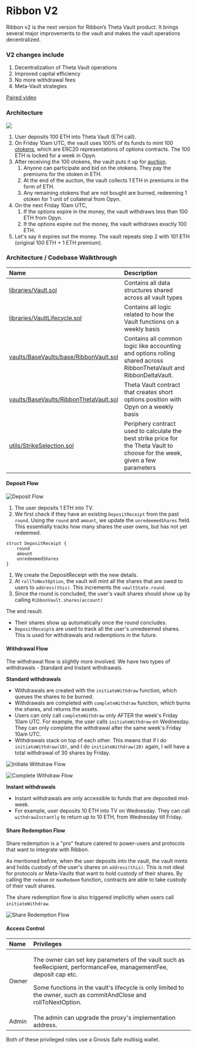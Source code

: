 # Ribbon V2

Ribbon v2 is the next version for Ribbon’s Theta Vault product. It brings several major improvements to the vault and makes the vault operations decentralized. 

### V2 changes include <a id="V2-changes-include"></a>

1. Decentralization of Theta Vault operations
2. Improved capital efficiency
3. No more withdrawal fees
4. Meta-Vault strategies

[Paired video](https://www.loom.com/share/be2a76a724ab45769737bd8ffeddadb3)

### Architecture

![](../../.gitbook/assets/duda.png)



1. User deposits 100 ETH into Theta Vault \(ETH call\).
2. On Friday 10am UTC, the vault uses 100% of its funds to mint 100 [otokens](https://opyn.gitbook.io/opyn/contracts/otoken), which are ERC20 representations of options contracts. The 100 ETH is locked for a week in Opyn.
3. After receiving the 100 otokens, the vault puts it up for [auction](https://gnosis-auction.eth.link/#/docs/batch-auctions).
   1. Anyone can participate and bid on the otokens. They pay the premiums for the otoken in ETH.
   2. At the end of the auction, the vault collects 1 ETH in premiums in the form of ETH.
   3. Any remaining otokens that are not bought are burned, redeeming 1 otoken for 1 unit of collateral from Opyn.
4. On the next Friday 10am UTC,
   1. If the options expire in the money, the vault withdraws less than 100 ETH from Opyn.
   2. If the options expire out the money, the vault withdraws exactly 100 ETH.
5. Let's say it expires out the money. The vault repeats step 2 with 101 ETH \(original 100 ETH + 1 ETH premium\).

### Architecture / Codebase Walkthrough

| Name | Description |
| :--- | :--- |
| [libraries/Vault.sol](https://github.com/ribbon-finance/ribbon-v2/blob/master/contracts/libraries/Vault.sol) | Contains all data structures shared across all vault types |
| [libraries/VaultLifecycle.sol](https://github.com/ribbon-finance/ribbon-v2/blob/master/contracts/libraries/VaultLifecycle.sol) | Contains all logic related to how the Vault functions on a weekly basis |
| [vaults/BaseVaults/base/RibbonVault.sol](https://github.com/ribbon-finance/ribbon-v2/blob/master/contracts/vaults/BaseVaults/base/RibbonVault.sol) | Contains all common logic like accounting and options rolling shared across RibbonThetaVault and RibbonDeltaVault. |
| [vaults/BaseVaults/RibbonThetaVault.sol](https://github.com/ribbon-finance/ribbon-v2/blob/master/contracts/vaults/BaseVaults/RibbonThetaVault.sol) | Theta Vault contract that creates short options position with Opyn on a weekly basis |
| [utils/StrikeSelection.sol](https://github.com/ribbon-finance/ribbon-v2/blob/master/contracts/utils/StrikeSelection.sol) | Periphery contract used to calculate the best strike price for the Theta Vault to choose for the week, given a few parameters |

#### Deposit Flow

![Deposit Flow](../../.gitbook/assets/deposit-flow.png)



1. The user deposits 1 ETH into TV.
2. We first check if they have an existing `DepositReceipt` from the past `round`. Using the `round` and `amount`, we update the `unredeemedShares` field. This essentially tracks how many shares the user owns, but has not yet redeemed.

```text
struct DepositReceipt {
	round
	amount
	unredeemedShares
}
```

1. We create the DepositReceipt with the new details.
2. At `rollToNextOption`, the vault will mint all the shares that are owed to users to `address(this)`. This increments the `vaultState.round`.
3. Since the round is concluded, the user's vault shares should show up by calling `RibbonVault.shares(account)`

The end result:

* Their shares show up automatically once the round concludes.
* `DepositReceipt`s are used to track all the user's unredeemed shares. This is used for withdrawals and redemptions in the future.

#### Withdrawal Flow

The withdrawal flow is slightly more involved. We have two types of withdrawals - Standard and Instant withdrawals.

**Standard withdrawals**

* Withdrawals are created with the `initiateWithdraw` function, which queues the shares to be burned.
* Withdrawals are completed with `completeWithdraw` function, which burns the shares, and returns the assets.
* Users can only call `completeWithdraw` only AFTER the week's Friday 10am UTC. For example, the user calls `initiateWithdraw` on Wednesday. They can only complete the withdrawal after the same week's Friday 10am UTC.
* Withdrawals stack on top of each other. This means that if I do `initiateWithdraw(10)`, and I do `initiateWithdraw(20)` again, I will have a total withdrawal of 30 shares by Friday.

![Initiate Withdraw Flow](../../.gitbook/assets/initiate-withdraw.png)

![Complete Withdraw Flow](../../.gitbook/assets/complete-withdraw.png)

**Instant withdrawals**

* Instant withdrawals are only accessible to funds that are deposited mid-week.
* For example, user deposits 10 ETH into TV on Wednesday. They can call `withdrawInstantly` to return up to 10 ETH, from Wednesday till Friday.

#### Share Redemption Flow

Share redemption is a "pro" feature catered to power-users and protocols that want to integrate with Ribbon.

As mentioned before, when the user deposits into the vault, the vault mints and holds custody of the user's shares on `address(this)`. This is not ideal for protocols or Meta-Vaults that want to hold custody of their shares. By calling the `redeem` or `maxRedeem` function, contracts are able to take custody of their vault shares.

The share redemption flow is also triggered implicitly when users call `initiateWithdraw`.

![Share Redemption Flow](../../.gitbook/assets/redemption.png)

#### Access Control

<table>
  <thead>
    <tr>
      <th style="text-align:left">Name</th>
      <th style="text-align:left">Privileges</th>
    </tr>
  </thead>
  <tbody>
    <tr>
      <td style="text-align:left">Owner</td>
      <td style="text-align:left">
        <p>The owner can set key parameters of the vault such as feeRecipient, performanceFee,
          managementFee, deposit cap etc.</p>
        <p>Some functions in the vault&apos;s lifecycle is only limited to the owner,
          such as commitAndClose and rollToNextOption.</p>
      </td>
    </tr>
    <tr>
      <td style="text-align:left">Admin</td>
      <td style="text-align:left">The admin can upgrade the proxy&apos;s implementation address.</td>
    </tr>
  </tbody>
</table>

Both of these privileged roles use a Gnosis Safe multisig wallet.

